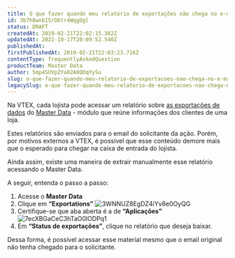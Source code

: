 ```yaml
---
title: O que fazer quando meu relatório de exportações não chega no e-mail?
id: 3b7h8wnbI5rD6tr4WqgOgl
status: DRAFT
createdAt: 2019-02-21T22:02:15.382Z
updatedAt: 2022-10-17T20:09:52.540Z
publishedAt: 
firstPublishedAt: 2019-02-21T22:03:23.716Z
contentType: frequentlyAskedQuestion
productTeam: Master Data
author: 5mp4SUVpZYa02A8QOqYySu
slug: o-que-fazer-quando-meu-relatorio-de-exportacoes-nao-chega-no-e-mail
legacySlug: o-que-fazer-quando-meu-relatorio-de-exportacoes-nao-chega-no-e-mail
---
```


Na VTEX, cada lojista pode acessar um relatório sobre [as exportações de dados](https://help.vtex.com/pt/tutorial/exportando-dados "as exportações de dados") do [Master Data](https://help.vtex.com/pt/tutorial/o-que-e-o-master-data "Master Data") - módulo que reúne informações dos clientes de uma loja. 

Estes relatórios são enviados para o email do solicitante da ação. Porém, por motivos externos a VTEX, é possível que esse conteúdo demore mais que o esperado para chegar na caixa de entrada do lojista. 

Ainda assim, existe uma maneira de extrair manualmente esse relatório acessando o Master Data. 

A seguir, entenda o passo a passo:

1. Acesse o __Master Data__
2. Clique em __“Exportations”__
![3WNNUZ8EgDZ4iYv8e0OyQG](//images.ctfassets.net/alneenqid6w5/70bXGj3PhkEfcixEF0ik6I/8ebaf7d4ddba8fd8803969c2c98e3c18/3WNNUZ8EgDZ4iYv8e0OyQG.png)
3. Certifique-se que aba aberta é a de __“Aplicações”__
![7ecXBGaCeC3hTaO0lODPq1](//images.ctfassets.net/alneenqid6w5/rBSEy9DQVSPNEjHLOXjU6/afac5d6a147ad01f1dbb4566bd751510/7ecXBGaCeC3hTaO0lODPq1.png)
4. Em __“Status de exportações”__, clique no relatório que deseja baixar.

Dessa forma, é possível acessar esse material mesmo que o email original não tenha chegado para o solicitante.
